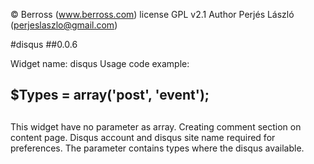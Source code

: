 © Berross (www.berross.com)
license GPL v2.1
Author Perjés László (perjeslaszlo@gmail.com)

#disqus
##0.0.6

Widget name: disqus
Usage code example:

## $Types = array('post', 'event');
## <?php M_Template::widget('disqus', array($Types)); ?>

This widget have no parameter as array. Creating comment section on content page.
Disqus account and disqus site name required for preferences. The parameter contains types where the disqus available. 